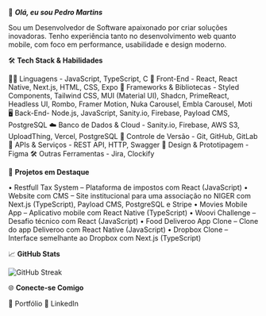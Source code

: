 👋 _**Olá, eu sou Pedro Martins**_ 

Sou um Desenvolvedor de Software apaixonado por criar soluções inovadoras. Tenho experiência tanto no desenvolvimento web quanto mobile, com foco em performance, usabilidade e design moderno.

🛠️ **Tech Stack & Habilidades**

👨‍💻 Linguagens - JavaScript, TypeScript, C
🎨 Front-End - React, React Native, Next.js, HTML, CSS, Expo
🧩 Frameworks & Bibliotecas - Styled Components, Tailwind CSS, MUI (Material UI), Shadcn, PrimeReact, Headless UI, Rombo, Framer Motion, Nuka Carousel, Embla Carousel, Moti
🖥️ Back-End- Node.js, JavaScript, Sanity.io, Firebase, Payload CMS, PostgreSQL
☁️ Banco de Dados & Cloud - Sanity.io, Firebase, AWS S3, UploadThing, Vercel, PostgreSQL
🔧 Controle de Versão - Git, GitHub, GitLab
🔌 APIs & Serviços - REST API, HTTP, Swagger
🧠 Design & Prototipagem - Figma
🛠️ Outras Ferramentas - Jira, Clockify

🚀 **Projetos em Destaque**

• Restfull Tax System – Plataforma de impostos com React (JavaScript)
• Website com CMS – Site institucional para uma associação no NIGER com Next.js (TypeScript), Payload CMS, PostgreSQL e Stripe
• Movies Mobile App – Aplicativo mobile com React Native (TypeScript)
• Woovi Challenge – Desafio técnico com React (JavaScript)
• Food Deliveroo App Clone – Clone do app Deliveroo com React Native (JavaScript)
• Dropbox Clone – Interface semelhante ao Dropbox com Next.js (TypeScript)

📈 **GitHub Stats**

![GitHub Streak](https://streak-stats.demolab.com/?user=pedrofsmartins3&theme=radical&theme=dark)

🌐 **Conecte-se Comigo**

💼 Portfólio
💼 LinkedIn

